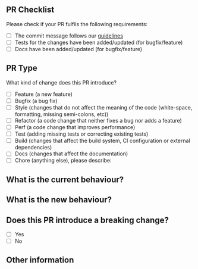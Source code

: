 ## PR Checklist

Please check if your PR fulfils the following requirements:

- [ ] The commit message follows our [guidelines](https://github.com/Sonia-corporation/sonia-discord/blob/master/CONTRIBUTING.md)
- [ ] Tests for the changes have been added/updated (for bugfix/feature)
- [ ] Docs have been added/updated (for bugfix/feature)

## PR Type

What kind of change does this PR introduce?

<!-- Please check the one that applies to this PR using "x". -->

- [ ] Feature (a new feature)
- [ ] Bugfix (a bug fix)
- [ ] Style (changes that do not affect the meaning of the code (white-space, formatting, missing semi-colons, etc))
- [ ] Refactor (a code change that neither fixes a bug nor adds a feature)
- [ ] Perf (a code change that improves performance)
- [ ] Test (adding missing tests or correcting existing tests)
- [ ] Build (changes that affect the build system, CI configuration or external dependencies)
- [ ] Docs (changes that affect the documentation)
- [ ] Chore (anything else), please describe:

## What is the current behaviour?

<!-- Please describe the current behaviour that you are modifying, or link to a relevant issue. -->

## What is the new behaviour?

## Does this PR introduce a breaking change?

- [ ] Yes
- [ ] No

<!-- If this PR contains a breaking change, please describe the impact and migration path for existing applications below. -->

## Other information
